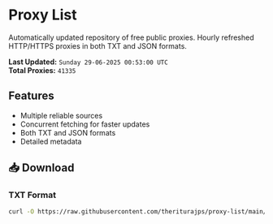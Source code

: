 # Proxy List

Automatically updated repository of free public proxies. Hourly refreshed HTTP/HTTPS proxies in both TXT and JSON formats.

**Last Updated:** `Sunday 29-06-2025 00:53:00 UTC`  
**Total Proxies:** `41335`

## Features
- Multiple reliable sources
- Concurrent fetching for faster updates
- Both TXT and JSON formats
- Detailed metadata

## 📥 Download

### TXT Format
```bash
curl -O https://raw.githubusercontent.com/theriturajps/proxy-list/main/proxies.txt